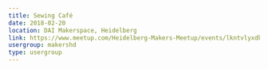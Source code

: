 ```yaml
---
title: Sewing Café
date: 2018-02-20
location: DAI Makerspace, Heidelberg
link: https://www.meetup.com/Heidelberg-Makers-Meetup/events/lkntvlyxdbbc/
usergroup: makershd
type: usergroup
---
```

